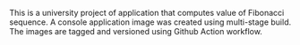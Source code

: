 This is a university project of application that computes value of Fibonacci sequence. A console application image was created using multi-stage build. The images are tagged and versioned using Github Action workflow.
